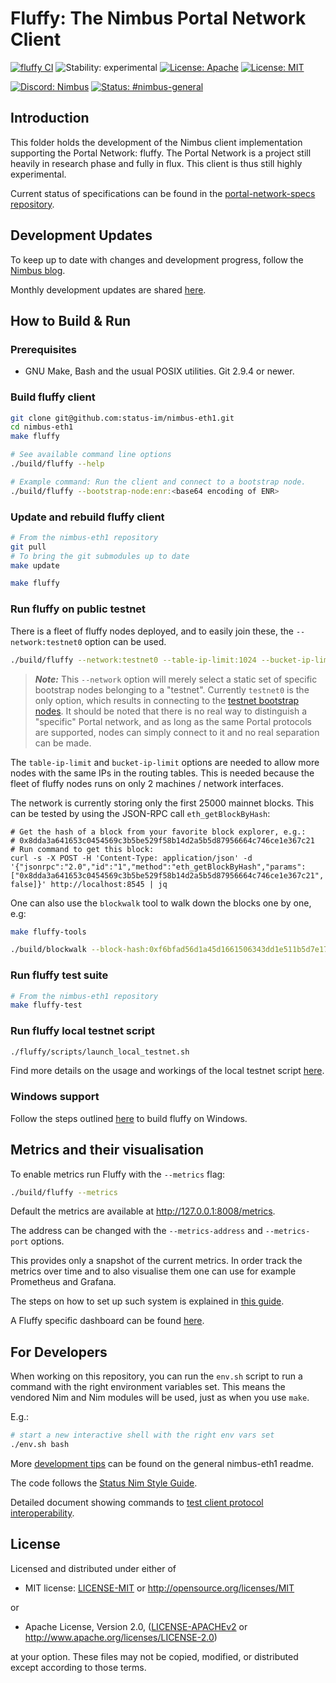 # Fluffy: The Nimbus Portal Network Client

[![fluffy CI](https://github.com/status-im/nimbus-eth1/actions/workflows/fluffy.yml/badge.svg)](https://github.com/status-im/nimbus-eth1/actions/workflows/fluffy.yml)
![Stability: experimental](https://img.shields.io/badge/stability-experimental-orange.svg)
[![License: Apache](https://img.shields.io/badge/license-Apache%202.0-blue.svg)](https://opensource.org/licenses/Apache-2.0)
[![License: MIT](https://img.shields.io/badge/license-MIT-blue.svg)](https://opensource.org/licenses/MIT)

[![Discord: Nimbus](https://img.shields.io/badge/Discord-Nimbus-blue.svg)](https://discord.gg/XRxWahP)
[![Status: #nimbus-general](https://img.shields.io/badge/Status-nimbus--general-blue.svg)](https://join.status.im/nimbus-general)

## Introduction
This folder holds the development of the Nimbus client implementation supporting
the Portal Network: fluffy. The Portal Network is a project still heavily in
research phase and fully in flux. This client is thus still highly experimental.

Current status of specifications can be found in the
[portal-network-specs repository](https://github.com/ethereum/portal-network-specs/blob/master/portal-network.md).


## Development Updates

To keep up to date with changes and development progress, follow the
[Nimbus blog](https://our.status.im/tag/nimbus/).

Monthly development updates are shared
[here](https://hackmd.io/jRpxY4WBQJ-hnsKaPDYqTw).

## How to Build & Run

### Prerequisites
- GNU Make, Bash and the usual POSIX utilities. Git 2.9.4 or newer.

### Build fluffy client
```bash
git clone git@github.com:status-im/nimbus-eth1.git
cd nimbus-eth1
make fluffy

# See available command line options
./build/fluffy --help

# Example command: Run the client and connect to a bootstrap node.
./build/fluffy --bootstrap-node:enr:<base64 encoding of ENR>
```

### Update and rebuild fluffy client
```bash
# From the nimbus-eth1 repository
git pull
# To bring the git submodules up to date
make update

make fluffy
```

### Run fluffy on public testnet

There is a fleet of fluffy nodes deployed, and to easily join these, the
`--network:testnet0` option can be used.

```bash
./build/fluffy --network:testnet0 --table-ip-limit:1024 --bucket-ip-limit:24 --log-level:info --rpc
```

> **_Note:_** This `--network` option will merely select a static set of
specific bootstrap nodes belonging to a "testnet". Currently `testnet0` is the
only option, which results in connecting to the
[testnet bootstrap nodes](https://github.com/ethereum/portal-network-specs/blob/master/testnet.md#bootnodes).
It should be noted that there is no real way to distinguish a "specific" Portal
network, and as long as the same Portal protocols are supported, nodes can
simply connect to it and no real separation can be made.

The `table-ip-limit` and `bucket-ip-limit` options are needed to allow more
nodes with the same IPs in the routing tables. This is needed because the fleet
of fluffy nodes runs on only 2 machines / network interfaces.


The network is currently storing only the first 25000 mainnet blocks. This can be
tested by using the JSON-RPC call `eth_getBlockByHash`:
```
# Get the hash of a block from your favorite block explorer, e.g.:
# 0x8dda3a641653c0454569c3b5be529f58b14d2a5b5d87956664c746ce1e367c21
# Run command to get this block:
curl -s -X POST -H 'Content-Type: application/json' -d '{"jsonrpc":"2.0","id":"1","method":"eth_getBlockByHash","params":["0x8dda3a641653c0454569c3b5be529f58b14d2a5b5d87956664c746ce1e367c21", false]}' http://localhost:8545 | jq
```

One can also use the `blockwalk` tool to walk down the blocks one by one, e.g:
```bash
make fluffy-tools

./build/blockwalk --block-hash:0xf6bfad56d1a45d1661506343dd1e511b5d7e17565b3ec293125ff0890b9709e5
```

### Run fluffy test suite
```bash
# From the nimbus-eth1 repository
make fluffy-test
```

### Run fluffy local testnet script
```bash
./fluffy/scripts/launch_local_testnet.sh
```

Find more details on the usage and workings of the local testnet script
[here](./docs/local_testnet.md).

### Windows support

Follow the steps outlined [here](../README.md#windows) to build fluffy on Windows.

## Metrics and their visualisation

To enable metrics run Fluffy with the `--metrics` flag:
```bash
./build/fluffy --metrics
```
Default the metrics are available at http://127.0.0.1:8008/metrics.

The address can be changed with the `--metrics-address` and `--metrics-port` options.

This provides only a snapshot of the current metrics. In order track the metrics over
time and to also visualise them one can use for example Prometheus and Grafana.

The steps on how to set up such system is explained in [this guide](https://nimbus.guide/metrics-pretty-pictures.html#prometheus-and-grafana).

A Fluffy specific dashboard can be found [here](./grafana/fluffy_grafana_dashboard.json).

## For Developers

When working on this repository, you can run the `env.sh` script to run a
command with the right environment variables set. This means the vendored
Nim and Nim modules will be used, just as when you use `make`.

E.g.:

```bash
# start a new interactive shell with the right env vars set
./env.sh bash
```

More [development tips](../README.md#devel-tips)
can be found on the general nimbus-eth1 readme.

The code follows the
[Status Nim Style Guide](https://status-im.github.io/nim-style-guide/).

Detailed document showing commands to
[test client protocol interoperability](./docs/protocol_interop.md).

## License

Licensed and distributed under either of

* MIT license: [LICENSE-MIT](../LICENSE-MIT) or http://opensource.org/licenses/MIT

or

* Apache License, Version 2.0, ([LICENSE-APACHEv2](../LICENSE-APACHEv2) or http://www.apache.org/licenses/LICENSE-2.0)

at your option. These files may not be copied, modified, or distributed except according to those terms.
